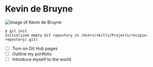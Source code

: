 # Kevin de Bruyne
![Image of Kevin de Bruyne](https://wallpapercave.com/wp/wp1957115.jpg)
```
$ git init
Initialized empty Git repostory in /Users/skills/Projects/recipie-repostory/.git/
```
- [ ] Turn on Git Hub pages
- [ ] Outline my portfolio
- [ ] Introduce myself to the world

